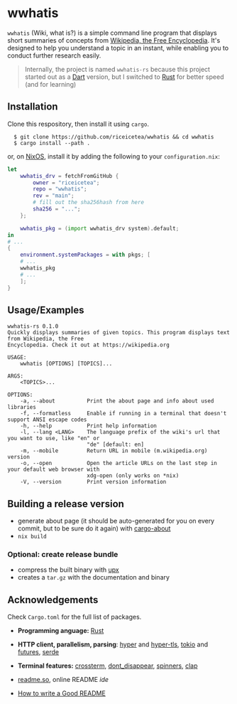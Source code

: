 
# wwhatis

`wwhatis` (Wiki, what is?) is a simple command line program that displays short summaries of concepts from [Wikipedia, the Free Encyclopedia](https://www.wikipedia.org). It's designed to help you understand a topic in an instant, while enabling you to conduct further research easily. 

> Internally, the project is named `wwhatis-rs` because this project started out as a [Dart](https://dart.dev) version, but I switched to [Rust](rust-lang.org/) for better speed (and for learning)
 

## Installation

Clone this respository, then install it using `cargo`.
```console
  $ git clone https://github.com/riceicetea/wwhatis && cd wwhatis
  $ cargo install --path .
```

or, on [NixOS](https://nixos.org), install it by adding the following to your `configuration.nix`:
```nix
let
    wwhatis_drv = fetchFromGitHub {
	    owner = "riceicetea";
	    repo = "wwhatis";
	    rev = "main";
        # fill out the sha256hash from here
	    sha256 = "...";
    };

    wwhatis_pkg = (import wwhatis_drv system).default;
in
# ...
{
    environment.systemPackages = with pkgs; [
    # ...
    wwhatis_pkg
    # ...
    ];
}
```

## Usage/Examples

```console
wwhatis-rs 0.1.0
Quickly displays summaries of given topics. This program displays text from Wikipedia, the Free
Encyclopedia. Check it out at https://wikipedia.org

USAGE:
    wwhatis [OPTIONS] [TOPICS]...

ARGS:
    <TOPICS>...    

OPTIONS:
    -a, --about          Print the about page and info about used libraries
    -f, --formatless     Enable if running in a terminal that doesn't support ANSI escape codes
    -h, --help           Print help information
    -l, --lang <LANG>    The language prefix of the wiki's url that you want to use, like "en" or
                         "de" [default: en]
    -m, --mobile         Return URL in mobile (m.wikipedia.org) version
    -o, --open           Open the article URLs on the last step in your default web browser with
                         xdg-open (only works on *nix)
    -V, --version        Print version information
```


## Building a release version
 - generate about page (it should be auto-generated for you on every commit, but to be sure do it again) with [cargo-about](https://crates.io/crates/cargo-about)
 - `nix build`

### Optional: create release bundle
 - compress the built binary with [upx](https://upx.github.io)
 - creates a `tar.gz` with the documentation and binary


## Acknowledgements
Check `Cargo.toml` for the full list of packages.

- **Programming anguage:** [Rust](https://rust-lang.org)

- **HTTP client, parallelism, parsing**: [hyper](https://hyper.rs/) and [hyper-tls](https://crates.io/crates/hyper-tls), [tokio](https://github.com/tokio-rs/tokio) and [futures](https://crates.io/crates/futures), [serde](https://serde.rs)

- **Terminal features:** [crossterm](https://crates.io/crates/crossterm), [dont_disappear](https://crates.io/crates/dont_disappear), [spinners](https://crates.io/crates/spinners), [clap](https://crates.io/crates/clap) 
- [readme.so](https://readme.so), online README *ide*
- [How to write a Good README](https://bulldogjob.com/news/449-how-to-write-a-good-readme-for-your-github-project)
